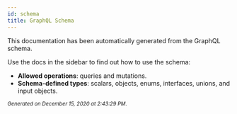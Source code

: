 ```yaml
---
id: schema
title: GraphQL Schema
---
```


This documentation has been automatically generated from the GraphQL schema.

Use the docs in the sidebar to find out how to use the schema:

- **Allowed operations**: queries and mutations.
- **Schema-defined types**: scalars, objects, enums, interfaces, unions, and input objects.

<small><i>Generated on December 15, 2020 at 2:43:29 PM.</i></small>
